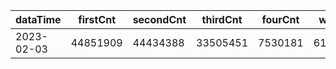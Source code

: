 |dataTime|firstCnt|secondCnt|thirdCnt|fourCnt|winCnt|vrate|wrate|
|-|-|-|-|-|-|-|-|
|2023-02-03|44851909|44434388|33505451|7530181|6177943|88.7%|13.1%|